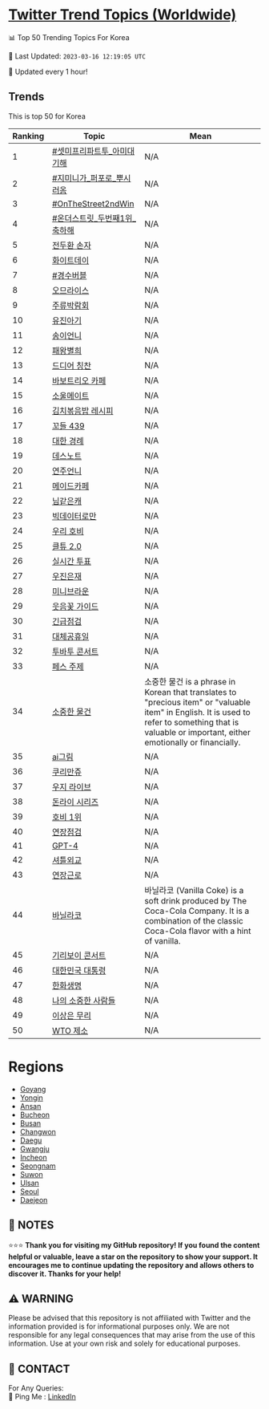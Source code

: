 [Twitter Trend Topics (Worldwide)](https://github.com/ErcinDedeoglu/Twitter-Trend-Topics)
==========


📊 Top 50 Trending Topics For Korea

📆 Last Updated: `2023-03-16 12:19:05 UTC`

🔧 Updated every 1 hour!


## Trends

This is top 50 for Korea

| Ranking | Topic | Mean |
| ------- | ------------ | ------------ |
| 1 | [#셋미프리파트투_아미대기해](http://twitter.com/search?q=%23%ec%85%8b%eb%af%b8%ed%94%84%eb%a6%ac%ed%8c%8c%ed%8a%b8%ed%88%ac_%ec%95%84%eb%af%b8%eb%8c%80%ea%b8%b0%ed%95%b4) | N/A |
| 2 | [#지미니가_퍼포로_뿌시러옴](http://twitter.com/search?q=%23%ec%a7%80%eb%af%b8%eb%8b%88%ea%b0%80_%ed%8d%bc%ed%8f%ac%eb%a1%9c_%eb%bf%8c%ec%8b%9c%eb%9f%ac%ec%98%b4) | N/A |
| 3 | [#OnTheStreet2ndWin](http://twitter.com/search?q=%23OnTheStreet2ndWin) | N/A |
| 4 | [#온더스트릿_두번째1위_축하해](http://twitter.com/search?q=%23%ec%98%a8%eb%8d%94%ec%8a%a4%ed%8a%b8%eb%a6%bf_%eb%91%90%eb%b2%88%ec%a7%b81%ec%9c%84_%ec%b6%95%ed%95%98%ed%95%b4) | N/A |
| 5 | [전두환 손자](http://twitter.com/search?q=%ec%a0%84%eb%91%90%ed%99%98+%ec%86%90%ec%9e%90) | N/A |
| 6 | [화이트데이](http://twitter.com/search?q=%ed%99%94%ec%9d%b4%ed%8a%b8%eb%8d%b0%ec%9d%b4) | N/A |
| 7 | [#경수버블](http://twitter.com/search?q=%23%ea%b2%bd%ec%88%98%eb%b2%84%eb%b8%94) | N/A |
| 8 | [오므라이스](http://twitter.com/search?q=%ec%98%a4%eb%af%80%eb%9d%bc%ec%9d%b4%ec%8a%a4) | N/A |
| 9 | [주류박람회](http://twitter.com/search?q=%ec%a3%bc%eb%a5%98%eb%b0%95%eb%9e%8c%ed%9a%8c) | N/A |
| 10 | [유진아기](http://twitter.com/search?q=%ec%9c%a0%ec%a7%84%ec%95%84%ea%b8%b0) | N/A |
| 11 | [송이언니](http://twitter.com/search?q=%ec%86%a1%ec%9d%b4%ec%96%b8%eb%8b%88) | N/A |
| 12 | [패왕별희](http://twitter.com/search?q=%ed%8c%a8%ec%99%95%eb%b3%84%ed%9d%ac) | N/A |
| 13 | [드디어 칭찬](http://twitter.com/search?q=%eb%93%9c%eb%94%94%ec%96%b4+%ec%b9%ad%ec%b0%ac) | N/A |
| 14 | [바보트리오 카페](http://twitter.com/search?q=%eb%b0%94%eb%b3%b4%ed%8a%b8%eb%a6%ac%ec%98%a4+%ec%b9%b4%ed%8e%98) | N/A |
| 15 | [소울메이트](http://twitter.com/search?q=%ec%86%8c%ec%9a%b8%eb%a9%94%ec%9d%b4%ed%8a%b8) | N/A |
| 16 | [김치볶음밥 레시피](http://twitter.com/search?q=%ea%b9%80%ec%b9%98%eb%b3%b6%ec%9d%8c%eb%b0%a5+%eb%a0%88%ec%8b%9c%ed%94%bc) | N/A |
| 17 | [꼬들 439](http://twitter.com/search?q=%ea%bc%ac%eb%93%a4+439) | N/A |
| 18 | [대한 경례](http://twitter.com/search?q=%eb%8c%80%ed%95%9c+%ea%b2%bd%eb%a1%80) | N/A |
| 19 | [데스노트](http://twitter.com/search?q=%eb%8d%b0%ec%8a%a4%eb%85%b8%ed%8a%b8) | N/A |
| 20 | [연주언니](http://twitter.com/search?q=%ec%97%b0%ec%a3%bc%ec%96%b8%eb%8b%88) | N/A |
| 21 | [메이드카페](http://twitter.com/search?q=%eb%a9%94%ec%9d%b4%eb%93%9c%ec%b9%b4%ed%8e%98) | N/A |
| 22 | [님같은캐](http://twitter.com/search?q=%eb%8b%98%ea%b0%99%ec%9d%80%ec%ba%90) | N/A |
| 23 | [빅데이터로만](http://twitter.com/search?q=%eb%b9%85%eb%8d%b0%ec%9d%b4%ed%84%b0%eb%a1%9c%eb%a7%8c) | N/A |
| 24 | [우리 호비](http://twitter.com/search?q=%ec%9a%b0%eb%a6%ac+%ed%98%b8%eb%b9%84) | N/A |
| 25 | [클튜 2.0](http://twitter.com/search?q=%ed%81%b4%ed%8a%9c+2.0) | N/A |
| 26 | [실시간 투표](http://twitter.com/search?q=%ec%8b%a4%ec%8b%9c%ea%b0%84+%ed%88%ac%ed%91%9c) | N/A |
| 27 | [우진은재](http://twitter.com/search?q=%ec%9a%b0%ec%a7%84%ec%9d%80%ec%9e%ac) | N/A |
| 28 | [미니브라운](http://twitter.com/search?q=%eb%af%b8%eb%8b%88%eb%b8%8c%eb%9d%bc%ec%9a%b4) | N/A |
| 29 | [웃음꽃 가이드](http://twitter.com/search?q=%ec%9b%83%ec%9d%8c%ea%bd%83+%ea%b0%80%ec%9d%b4%eb%93%9c) | N/A |
| 30 | [긴급점검](http://twitter.com/search?q=%ea%b8%b4%ea%b8%89%ec%a0%90%ea%b2%80) | N/A |
| 31 | [대체공휴일](http://twitter.com/search?q=%eb%8c%80%ec%b2%b4%ea%b3%b5%ed%9c%b4%ec%9d%bc) | N/A |
| 32 | [투바투 콘서트](http://twitter.com/search?q=%ed%88%ac%eb%b0%94%ed%88%ac+%ec%bd%98%ec%84%9c%ed%8a%b8) | N/A |
| 33 | [페스 주제](http://twitter.com/search?q=%ed%8e%98%ec%8a%a4+%ec%a3%bc%ec%a0%9c) | N/A |
| 34 | [소중한 물건](http://twitter.com/search?q=%ec%86%8c%ec%a4%91%ed%95%9c+%eb%ac%bc%ea%b1%b4) | 소중한 물건 is a phrase in Korean that translates to "precious item" or "valuable item" in English. It is used to refer to something that is valuable or important, either emotionally or financially. |
| 35 | [ai그림](http://twitter.com/search?q=ai%ea%b7%b8%eb%a6%bc) | N/A |
| 36 | [쿠리만쥬](http://twitter.com/search?q=%ec%bf%a0%eb%a6%ac%eb%a7%8c%ec%a5%ac) | N/A |
| 37 | [우지 라이브](http://twitter.com/search?q=%ec%9a%b0%ec%a7%80+%eb%9d%bc%ec%9d%b4%eb%b8%8c) | N/A |
| 38 | [돈라이 시리즈](http://twitter.com/search?q=%eb%8f%88%eb%9d%bc%ec%9d%b4+%ec%8b%9c%eb%a6%ac%ec%a6%88) | N/A |
| 39 | [호비 1위](http://twitter.com/search?q=%ed%98%b8%eb%b9%84+1%ec%9c%84) | N/A |
| 40 | [연장점검](http://twitter.com/search?q=%ec%97%b0%ec%9e%a5%ec%a0%90%ea%b2%80) | N/A |
| 41 | [GPT-4](http://twitter.com/search?q=GPT-4) | N/A |
| 42 | [셔틀외교](http://twitter.com/search?q=%ec%85%94%ed%8b%80%ec%99%b8%ea%b5%90) | N/A |
| 43 | [연장근로](http://twitter.com/search?q=%ec%97%b0%ec%9e%a5%ea%b7%bc%eb%a1%9c) | N/A |
| 44 | [바닐라코](http://twitter.com/search?q=%eb%b0%94%eb%8b%90%eb%9d%bc%ec%bd%94) | 바닐라코 (Vanilla Coke) is a soft drink produced by The Coca-Cola Company. It is a combination of the classic Coca-Cola flavor with a hint of vanilla. |
| 45 | [기리보이 콘서트](http://twitter.com/search?q=%ea%b8%b0%eb%a6%ac%eb%b3%b4%ec%9d%b4+%ec%bd%98%ec%84%9c%ed%8a%b8) | N/A |
| 46 | [대한민국 대통령](http://twitter.com/search?q=%eb%8c%80%ed%95%9c%eb%af%bc%ea%b5%ad+%eb%8c%80%ed%86%b5%eb%a0%b9) | N/A |
| 47 | [한화생명](http://twitter.com/search?q=%ed%95%9c%ed%99%94%ec%83%9d%eb%aa%85) | N/A |
| 48 | [나의 소중한 사람들](http://twitter.com/search?q=%eb%82%98%ec%9d%98+%ec%86%8c%ec%a4%91%ed%95%9c+%ec%82%ac%eb%9e%8c%eb%93%a4) | N/A |
| 49 | [이상은 무리](http://twitter.com/search?q=%ec%9d%b4%ec%83%81%ec%9d%80+%eb%ac%b4%eb%a6%ac) | N/A |
| 50 | [WTO 제소](http://twitter.com/search?q=WTO+%ec%a0%9c%ec%86%8c) | N/A |



# Regions

* [Goyang](</Korea/Goyang.md>)
* [Yongin](</Korea/Yongin.md>)
* [Ansan](</Korea/Ansan.md>)
* [Bucheon](</Korea/Bucheon.md>)
* [Busan](</Korea/Busan.md>)
* [Changwon](</Korea/Changwon.md>)
* [Daegu](</Korea/Daegu.md>)
* [Gwangju](</Korea/Gwangju.md>)
* [Incheon](</Korea/Incheon.md>)
* [Seongnam](</Korea/Seongnam.md>)
* [Suwon](</Korea/Suwon.md>)
* [Ulsan](</Korea/Ulsan.md>)
* [Seoul](</Korea/Seoul.md>)
* [Daejeon](</Korea/Daejeon.md>)



## 📝 NOTES

⭐⭐⭐ **Thank you for visiting my GitHub repository! If you found the content helpful or valuable, leave a star on the repository to show your support. It encourages me to continue updating the repository and allows others to discover it. Thanks for your help!**


## ⚠️ WARNING

Please be advised that this repository is not affiliated with Twitter and the information provided is for informational purposes only. We are not responsible for any legal consequences that may arise from the use of this information. Use at your own risk and solely for educational purposes.


## 📨 CONTACT

 For Any Queries:  
            🏓 Ping Me : [LinkedIn](https://www.linkedin.com/in/ercindedeoglu/)
